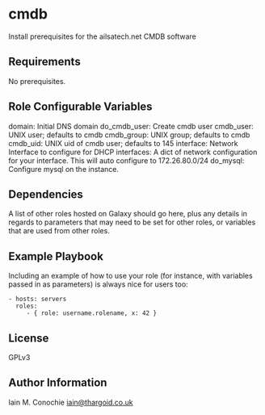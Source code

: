 cmdb
=========

Install prerequisites for the ailsatech.net CMDB software

Requirements
------------

No prerequisites.

Role Configurable Variables
--------------

domain:       Initial DNS domain
do_cmdb_user: Create cmdb user
cmdb_user:    UNIX user; defaults to cmdb
cmdb_group:   UNIX group; defaults to cmdb
cmdb_uid:     UNIX uid of cmdb user; defaults to 145
interface:    Network Interface to configure for DHCP
interfaces:   A dict of network configuration for your interface.
              This will auto configure to 172.26.80.0/24
do_mysql:     Configure mysql on the instance.

Dependencies
------------

A list of other roles hosted on Galaxy should go here, plus any details in regards to parameters that may need to be set for other roles, or variables that are used from other roles.

Example Playbook
----------------

Including an example of how to use your role (for instance, with variables passed in as parameters) is always nice for users too:

    - hosts: servers
      roles:
         - { role: username.rolename, x: 42 }

License
-------

GPLv3

Author Information
------------------

Iain M. Conochie <iain@thargoid.co.uk>
